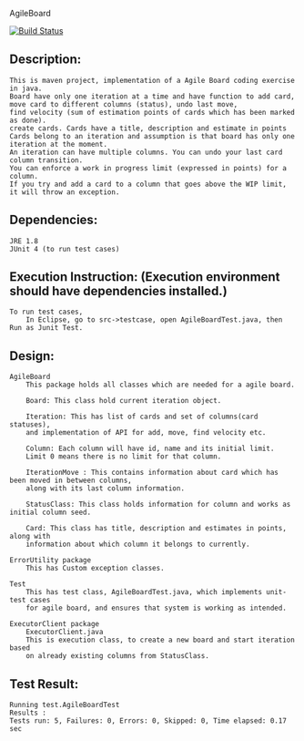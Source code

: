 AgileBoard

[![Build Status](https://travis-ci.org/deepaksengar/AgileBoard.svg?branch=master)](https://travis-ci.org/deepaksengar/AgileBoard)

Description:
----------- 
	This is maven project, implementation of a Agile Board coding exercise in java. 
	Board have only one iteration at a time and have function to add card, 
	move card to different columns (status), undo last move, 
	find velocity (sum of estimation points of cards which has been marked as done).
	create cards. Cards have a title, description and estimate in points
	Cards belong to an iteration and assumption is that board has only one iteration at the moment. 
	An iteration can have multiple columns. You can undo your last card column transition. 
	You can enforce a work in progress limit (expressed in points) for a column. 
	If you try and add a card to a column that goes above the WIP limit, it will throw an exception.
		
Dependencies:
------------ 
	JRE 1.8
	JUnit 4 (to run test cases)
	
Execution Instruction: (Execution environment should have dependencies installed.)
---------------------

	To run test cases,
		In Eclipse, go to src->testcase, open AgileBoardTest.java, then Run as Junit Test.
		

Design:
------
		
	AgileBoard
		This package holds all classes which are needed for a agile board.
		
		Board: This class hold current iteration object.
		
		Iteration: This has list of cards and set of columns(card statuses), 
		and implementation of API for add, move, find velocity etc.
		
		Column: Each column will have id, name and its initial limit. 
		Limit 0 means there is no limit for that column.
		
		IterationMove : This contains information about card which has been moved in between columns, 
		along with its last column information.
		
		StatusClass: This class holds information for column and works as initial column seed.
		
		Card: This class has title, description and estimates in points, along with 
		information about which column it belongs to currently.
		
	ErrorUtility package
		This has Custom exception classes.		
		
	Test
		This has test class, AgileBoardTest.java, which implements unit-test cases 
		for agile board, and ensures that system is working as intended.
		
	ExecutorClient package
		ExecutorClient.java
		This is execution class, to create a new board and start iteration based 
		on already existing columns from StatusClass.


Test Result:
-----------
	Running test.AgileBoardTest
	Results :
	Tests run: 5, Failures: 0, Errors: 0, Skipped: 0, Time elapsed: 0.17 sec
	
	
	 		 

